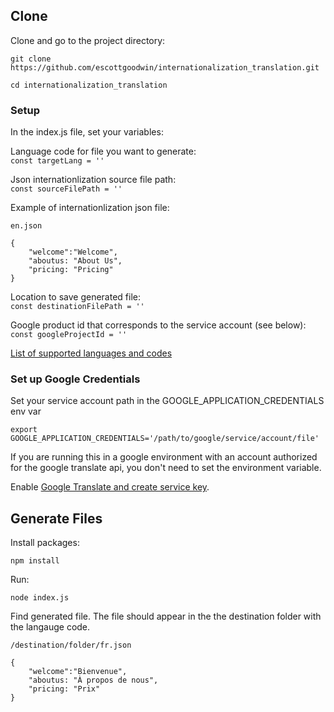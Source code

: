 ## Clone

Clone and go to the project directory:

`git clone https://github.com/escottgoodwin/internationalization_translation.git`

`cd internationalization_translation`

### Setup

In the index.js file, set your variables: 

Language code for file you want to generate:\
`const targetLang = ''`

Json internationlization source file path:\
`const sourceFilePath = ''`

Example of internationlization json file:

```
en.json

{
    "welcome":"Welcome",
    "aboutus: "About Us",
    "pricing: "Pricing"
}
```

Location to save generated file:\
`const destinationFilePath = ''`

Google product id that corresponds to the service account (see below):\
`const googleProjectId = ''`

[List of supported languages and codes](https://cloud.google.com/translate/docs/languages)

### Set up Google Credentials

Set your service account path in the GOOGLE_APPLICATION_CREDENTIALS env var

`export GOOGLE_APPLICATION_CREDENTIALS='/path/to/google/service/account/file'`

If you are running this in a google environment with an account authorized for the google translate api, you don't need to set the environment variable.

Enable [Google Translate and create service key](https://cloud.google.com/translate/docs/setup). 

## Generate Files

Install packages: 

`npm install`

Run: 

`node index.js`

Find generated file. The file should appear in the the destination folder with the langauge code.

`/destination/folder/fr.json`

```
{
    "welcome":"Bienvenue",
    "aboutus: "À propos de nous",
    "pricing: "Prix"
}
```